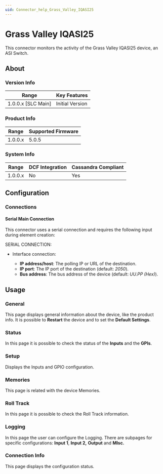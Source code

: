 ```yaml
---
uid: Connector_help_Grass_Valley_IQASI25
---
```


# Grass Valley IQASI25

This connector monitors the activity of the Grass Valley IQASI25 device, an ASI Switch.

## About

### Version Info

| **Range**            | **Key Features** |
|----------------------|------------------|
| 1.0.0.x [SLC Main]   | Initial Version  |

### Product Info

| Range     | Supported Firmware     |
|-----------|------------------------|
| 1.0.0.x   | 5.0.5                  |

### System Info

| **Range** | **DCF Integration** | **Cassandra Compliant** |
|-----------|---------------------|-------------------------|
| 1.0.0.x   | No                  | Yes                     |

## Configuration

### Connections

#### Serial Main Connection

This connector uses a serial connection and requires the following input during element creation:

SERIAL CONNECTION:

- Interface connection:

  - **IP address/host**: The polling IP or URL of the destination.
  - **IP port**: The IP port of the destination (default: *2050*).
  - **Bus address**: The bus address of the device (default: *UU.PP (Hex)*).

## Usage

### General

This page displays general information about the device, like the product info. It is possible to **Restart** the device and to set the **Default Settings**.

### Status

In this page it is possible to check the status of the **Inputs** and the **GPIs**.

### Setup

Displays the Inputs and GPIO configuration.

### Memories

This page is related with the device Memories.

### Roll Track

In this page it is possible to check the Roll Track information.

### Logging

In this page the user can configure the Logging. There are subpages for specific configurations: **Input 1**, **Input 2,** **Output** and **MIsc.**

### Connection Info

This page displays the configuration status.
